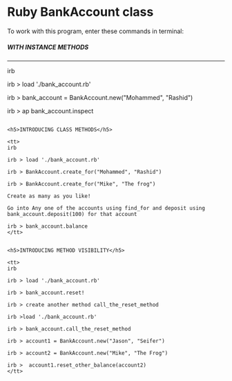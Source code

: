 
<h1>Ruby BankAccount class</h1>

<p>To work with this program, enter these commands in terminal:</p>

<h5>WITH INSTANCE METHODS</h5>

-----
irb

irb > load './bank_account.rb'

irb > bank_account = BankAccount.new("Mohammed", "Rashid")

irb > ap bank_account.inspect
```

<h5>INTRODUCING CLASS METHODS</h5>
 
<tt>
irb

irb > load './bank_account.rb'

irb > BankAccount.create_for("Mohammed", "Rashid")

irb > BankAccount.create_for("Mike", "The frog")

Create as many as you like!

Go into Any one of the accounts using find_for and deposit using bank_account.deposit(100) for that account

irb > bank_account.balance
</tt>


<h5>INTRODUCING METHOD VISIBILITY</h5>

<tt>
irb

irb > load './bank_account.rb'

irb > bank_account.reset!

irb > create another method call_the_reset_method

irb >load './bank_account.rb'

irb > bank_account.call_the_reset_method

irb > account1 = BankAccount.new("Jason", "Seifer")

irb > account2 = BankAccount.new("Mike", "The Frog")

irb >  account1.reset_other_balance(account2)
</tt> 



